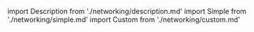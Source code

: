 import Description from './networking/description.md'
import Simple from './networking/simple.md'
import Custom from './networking/custom.md'

<Description />
<Simple />
<Custom />
